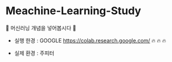 # Meachine-Learning-Study
:blue_heart: 머신러닝 개념을 넣어봅시다 :blue_heart:

* 실행 한경 
: GOOGLE https://colab.research.google.com/
:fire: :fire: :fire: 

* 실제 환경
: 주피터 
